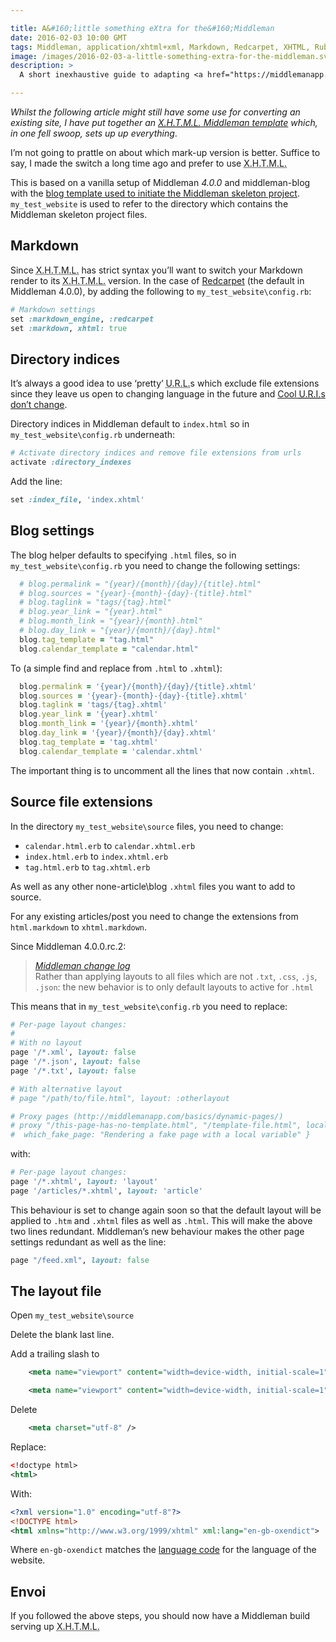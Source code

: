 ```yaml
---

title: A&#160;little something eXtra for the&#160;Middleman
date: 2016-02-03 10:00 GMT
tags: Middleman, application/xhtml+xml, Markdown, Redcarpet, XHTML, Ruby
image: /images/2016-02-03-a-little-something-extra-for-the-middleman.svg
description: >
  A short inexhaustive guide to adapting <a href="https://middlemanapp.com">Middleman 4.0.0</a> to output <abbr title="eXtensible Hypertext Mark-up Language" class="initialism">X.H.T.M.L.</abbr> rather than <abbr title="Hypertext Mark-up Language" class="initialism">H.T.M.L.</abbr>

---
```


*Whilst the following article might still have some use for converting an existing site, I have put together an [<abbr title="eXtensible Hypertext Mark-up Language" class="initialism">X.H.T.M.L.</abbr> Middleman template](https://github.com/FearGoidte/middleman-templates-blog-xhtml) which, in one fell swoop, sets up up everything*.

I’m not going to prattle on about which mark-up version is better. Suffice to say, I made the switch a long time ago and prefer to use <abbr title="eXtensible Hypertext Mark-up Language" class="initialism">X.H.T.M.L.</abbr>

This is based on a vanilla setup of Middleman <em>4.0.0</em> and middleman-blog with the [blog template used to initiate the Middleman skeleton project](https://middlemanapp.com/basics/blogging/). `my_test_website` is used to refer to the directory which contains the Middleman skeleton project files.

## Markdown

Since <abbr title="eXtensible Hypertext Mark-up Language" class="initialism">X.H.T.M.L.</abbr> has strict syntax you’ll want to switch your Markdown render to its <abbr title="eXtensible Hypertext Mark-up Language" class="initialism">X.H.T.M.L.</abbr> version. In the case of [Redcarpet](https://github.com/vmg/redcarpet) (the default in Middleman 4.0.0), by adding the following to `my_test_website\config.rb`:

``` ruby
# Markdown settings
set :markdown_engine, :redcarpet
set :markdown, xhtml: true
```

## Directory indices

It’s always a good idea to use ‘pretty’ <abbr title="uniform resource locator" class="initialism">U.R.L.</abbr>s which exclude file extensions since they leave us open to changing language in the future and [Cool <abbr title="uniform resource identifier">U.R.I.</abbr>s don’t change](http://www.w3.org/Provider/Style/URI.html).

Directory indices in Middleman default to `index.html` so in `my_test_website\config.rb` underneath:

``` ruby
# Activate directory indices and remove file extensions from urls
activate :directory_indexes
```

Add the line:

``` ruby
set :index_file, 'index.xhtml'
```

## Blog settings

The blog helper defaults to specifying `.html` files, so in `my_test_website\config.rb` you need to change the following settings:

``` ruby
  # blog.permalink = "{year}/{month}/{day}/{title}.html"
  # blog.sources = "{year}-{month}-{day}-{title}.html"
  # blog.taglink = "tags/{tag}.html"
  # blog.year_link = "{year}.html"
  # blog.month_link = "{year}/{month}.html"
  # blog.day_link = "{year}/{month}/{day}.html"
  blog.tag_template = "tag.html"
  blog.calendar_template = "calendar.html"
```

To (a simple find and replace from `.html` to `.xhtml`):

``` ruby
  blog.permalink = '{year}/{month}/{day}/{title}.xhtml'
  blog.sources = '{year}-{month}-{day}-{title}.xhtml'
  blog.taglink = 'tags/{tag}.xhtml'
  blog.year_link = '{year}.xhtml'
  blog.month_link = '{year}/{month}.xhtml'
  blog.day_link = '{year}/{month}/{day}.xhtml'
  blog.tag_template = 'tag.xhtml'
  blog.calendar_template = 'calendar.xhtml'
```

The important thing is to uncomment all the lines that now contain `.xhtml`.

## Source file extensions

In the directory `my_test_website\source` files, you need to change:

* `calendar.html.erb` to `calendar.xhtml.erb`
* `index.html.erb` to `index.xhtml.erb`
* `tag.html.erb` to `tag.xhtml.erb`

As well as any other none-article\blog `.xhtml` files you want to add to source.

For any existing articles/post you need to change the extensions from `html.markdown` to `xhtml.markdown`.

Since Middleman 4.0.0.rc.2:

<blockquote>
<footer><cite><a href="https://github.com/middleman/middleman/blob/master/CHANGELOG.md#400rc2">Middleman change log</a></cite></footer>
Rather than applying layouts to all files which are not <code>.txt</code>, <code>.css</code>, <code>.js</code>, <code>.json</code>: the new behavior is to only default layouts to active for <code>.html</code>
</blockquote>

This means that in `my_test_website\config.rb` you need to replace:

``` ruby
# Per-page layout changes:
#
# With no layout
page '/*.xml', layout: false
page '/*.json', layout: false
page '/*.txt', layout: false

# With alternative layout
# page "/path/to/file.html", layout: :otherlayout

# Proxy pages (http://middlemanapp.com/basics/dynamic-pages/)
# proxy "/this-page-has-no-template.html", "/template-file.html", locals: {
#  which_fake_page: "Rendering a fake page with a local variable" }
```

with:

``` ruby
# Per-page layout changes:
page '/*.xhtml', layout: 'layout'
page '/articles/*.xhtml', layout: 'article'
```

This behaviour is set to change again soon so that the default layout will be applied to `.htm` and `.xhtml` files as well as `.html`. This will make the above two lines redundant. Middleman’s new behaviour makes the other page settings redundant as well as the line:

```ruby
page "/feed.xml", layout: false
```

## The layout file

Open `my_test_website\source`

Delete the blank last line.

Add a trailing slash to

``` xml
    <meta name="viewport" content="width=device-width, initial-scale=1">
```

``` xml
    <meta name="viewport" content="width=device-width, initial-scale=1" />
```

Delete

``` xml
    <meta charset="utf-8" />
```

Replace:

``` xml
<!doctype html>
<html>
```

With:

``` xml
<?xml version="1.0" encoding="utf-8"?>
<!DOCTYPE html>
<html xmlns="http://www.w3.org/1999/xhtml" xml:lang="en-gb-oxendict">
```

Where `en-gb-oxendict` matches the [language code](http://www.w3.org/International/articles/language-tags/) for the language of the website.

## Envoi

If you followed the above steps, you should now have a Middleman build serving up <abbr title="eXtensible Hypertext Mark-up Language" class="initialism">X.H.T.M.L.</abbr>